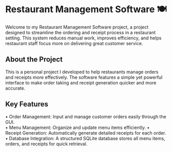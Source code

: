 # Restaurant Management Software 🍽️ 
Welcome to my Restaurant Management Software project, a project designed to streamline the ordering and receipt process in a restaurant setting. This system reduces manual work, improves efficiency, and helps restaurant staff focus more on delivering great customer service.

## About the Project
This is a personal project I developed to help restaurants manage orders and receipts more effectively. The software features a simple yet powerful interface to make order taking and receipt generation quicker and more accurate.
## Key Features
• Order Management: Input and manage customer orders easily through the GUI. <br>
• Menu Management: Organize and update menu items efficiently.
• Receipt Generation: Automatically generate detailed receipts for each order.
• Database Integration: A structured SQLite database stores all menu items, orders, and receipts for quick retrieval.
